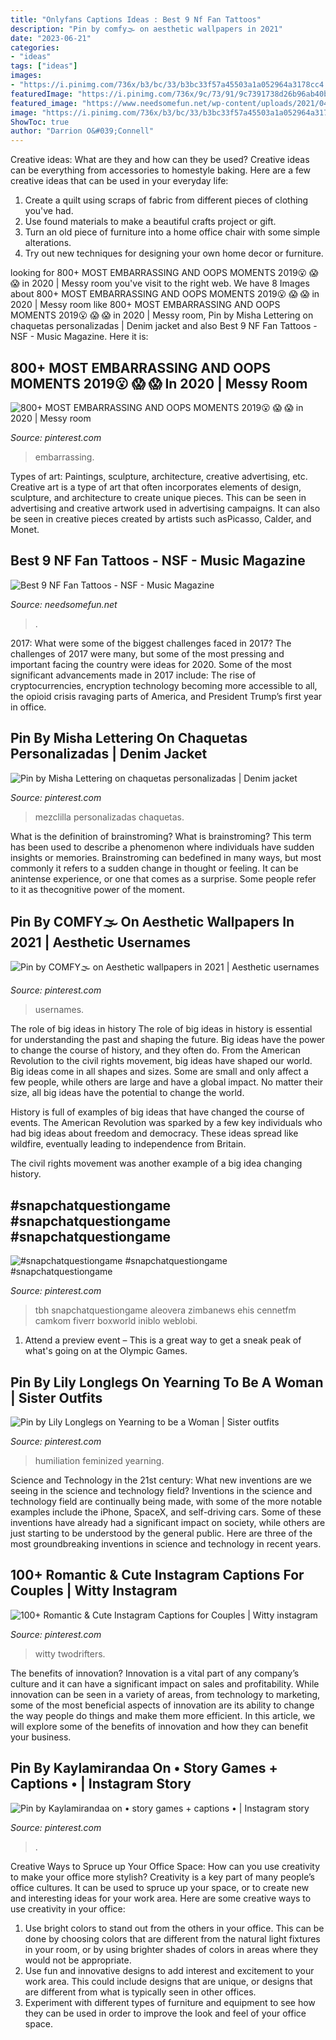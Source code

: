 ```yaml
---
title: "Onlyfans Captions Ideas : Best 9 Nf Fan Tattoos"
description: "Pin by comfy🌫 on aesthetic wallpapers in 2021"
date: "2023-06-21"
categories:
- "ideas"
tags: ["ideas"]
images:
- "https://i.pinimg.com/736x/b3/bc/33/b3bc33f57a45503a1a052964a3178cc4.jpg"
featuredImage: "https://i.pinimg.com/736x/9c/73/91/9c7391738d26b96ab40b4571261a56f6.jpg"
featured_image: "https://www.needsomefun.net/wp-content/uploads/2021/04/nf-tattoos-6.jpg"
image: "https://i.pinimg.com/736x/b3/bc/33/b3bc33f57a45503a1a052964a3178cc4.jpg"
ShowToc: true
author: "Darrion O&#039;Connell"
---
```



Creative ideas: What are they and how can they be used?
Creative ideas can be everything from accessories to homestyle baking. Here are a few creative ideas that can be used in your everyday life: 
1. Create a quilt using scraps of fabric from different pieces of clothing you've had.
2. Use found materials to make a beautiful crafts project or gift.
3. Turn an old piece of furniture into a home office chair with some simple alterations.
4. Try out new techniques for designing your own home decor or furniture.

	

		
looking for 800+ MOST EMBARRASSING AND OOPS MOMENTS 2019😮 😱 😱 in 2020 | Messy room you've visit to the right web. We have 8 Images about 800+ MOST EMBARRASSING AND OOPS MOMENTS 2019😮 😱 😱 in 2020 | Messy room like 800+ MOST EMBARRASSING AND OOPS MOMENTS 2019😮 😱 😱 in 2020 | Messy room, Pin by Misha Lettering on chaquetas personalizadas | Denim jacket and also Best 9 NF Fan Tattoos - NSF - Music Magazine. Here it is:
		
    
## 800+ MOST EMBARRASSING AND OOPS MOMENTS 2019😮 😱 😱 In 2020 | Messy Room

<img loading=lazy src="https://i.pinimg.com/736x/66/c3/70/66c370eaca47ff41610d36e98d679f58.jpg" onerror="this.onerror=null;this.src='https://tse4.mm.bing.net/th?id=OIP.Cn5DqnqR8Enpq-bZUe_SfAAAAA&amp;pid=15.1';" alt="800+ MOST EMBARRASSING AND OOPS MOMENTS 2019😮 😱 😱 in 2020 | Messy room">

_Source: pinterest.com_

>embarrassing. 

	

Types of art: Paintings, sculpture, architecture, creative advertising, etc.
Creative art is a type of art that often incorporates elements of design, sculpture, and architecture to create unique pieces. This can be seen in advertising and creative artwork used in advertising campaigns. It can also be seen in creative pieces created by artists such asPicasso, Calder, and Monet.

    
## Best 9 NF Fan Tattoos - NSF - Music Magazine

<img loading=lazy src="https://www.needsomefun.net/wp-content/uploads/2021/04/nf-tattoos-6.jpg" onerror="this.onerror=null;this.src='https://tse1.mm.bing.net/th?id=OIP.UHUxYtOt_lYrV1P3ZnNNygAAAA&amp;pid=15.1';" alt="Best 9 NF Fan Tattoos - NSF - Music Magazine">

_Source: needsomefun.net_

>. 

	

2017: What were some of the biggest challenges faced in 2017?
The challenges of 2017 were many, but some of the most pressing and important facing the country were ideas for 2020. Some of the most significant advancements made in 2017 include: The rise of cryptocurrencies, encryption technology becoming more accessible to all, the opioid crisis ravaging parts of America, and President Trump’s first year in office.

    
## Pin By Misha Lettering On Chaquetas Personalizadas | Denim Jacket

<img loading=lazy src="https://i.pinimg.com/736x/9c/73/91/9c7391738d26b96ab40b4571261a56f6.jpg" onerror="this.onerror=null;this.src='https://tse1.mm.bing.net/th?id=OIP.1kekSVaxOQTlLVonDxr0xwHaLK&amp;pid=15.1';" alt="Pin by Misha Lettering on chaquetas personalizadas | Denim jacket">

_Source: pinterest.com_

>mezclilla personalizadas chaquetas. 

	

What is the definition of brainstroming?
What is brainstroming? This term has been used to describe a phenomenon where individuals have sudden insights or memories. Brainstroming can bedefined in many ways, but most commonly it refers to a sudden change in thought or feeling. It can be anintense experience, or one that comes as a surprise. Some people refer to it as thecognitive power of the moment.

    
## Pin By COMFY🌫 On Aesthetic Wallpapers In 2021 | Aesthetic Usernames

<img loading=lazy src="https://i.pinimg.com/736x/b3/bc/33/b3bc33f57a45503a1a052964a3178cc4.jpg" onerror="this.onerror=null;this.src='https://tse4.mm.bing.net/th?id=OIP.P38I50GJkkC9VT080RY1BAHaKh&amp;pid=15.1';" alt="Pin by COMFY🌫 on Aesthetic wallpapers in 2021 | Aesthetic usernames">

_Source: pinterest.com_

>usernames. 

	

The role of big ideas in history
The role of big ideas in history is essential for understanding the past and shaping the future. Big ideas have the power to change the course of history, and they often do. From the American Revolution to the civil rights movement, big ideas have shaped our world.
Big ideas come in all shapes and sizes. Some are small and only affect a few people, while others are large and have a global impact. No matter their size, all big ideas have the potential to change the world.

History is full of examples of big ideas that have changed the course of events. The American Revolution was sparked by a few key individuals who had big ideas about freedom and democracy. These ideas spread like wildfire, eventually leading to independence from Britain.

The civil rights movement was another example of a big idea changing history.

    
## #snapchatquestiongame #snapchatquestiongame #snapchatquestiongame

<img loading=lazy src="https://i.pinimg.com/736x/1e/9a/a9/1e9aa994ca0279e4a6c7df2c16025e79.jpg" onerror="this.onerror=null;this.src='https://tse3.mm.bing.net/th?id=OIP.1GWRc27tVeOL08NEHRLh3gHaNJ&amp;pid=15.1';" alt="#snapchatquestiongame #snapchatquestiongame #snapchatquestiongame">

_Source: pinterest.com_

>tbh snapchatquestiongame aleovera zimbanews ehis cennetfm camkom fiverr boxworld iniblo weblobi. 

	

1. Attend a preview event – This is a great way to get a sneak peak of what's going on at the Olympic Games.

    
## Pin By Lily Longlegs On Yearning To Be A Woman | Sister Outfits

<img loading=lazy src="https://i.pinimg.com/736x/7f/42/9c/7f429c2080f150a9b393007e5e1a0049.jpg" onerror="this.onerror=null;this.src='https://tse2.mm.bing.net/th?id=OIP.Rt7p66LkB3-D5H8KusUlOQHaJz&amp;pid=15.1';" alt="Pin by Lily Longlegs on Yearning to be a Woman | Sister outfits">

_Source: pinterest.com_

>humiliation feminized yearning. 

	

Science and Technology in the 21st century: What new inventions are we seeing in the science and technology field?
Inventions in the science and technology field are continually being made, with some of the more notable examples include the iPhone, SpaceX, and self-driving cars. Some of these inventions have already had a significant impact on society, while others are just starting to be understood by the general public. Here are three of the most groundbreaking inventions in science and technology in recent years.

    
## 100+ Romantic &amp; Cute Instagram Captions For Couples | Witty Instagram

<img loading=lazy src="https://i.pinimg.com/736x/16/75/e8/1675e89d5919cf3f30c9e5a495b7f652.jpg" onerror="this.onerror=null;this.src='https://tse1.mm.bing.net/th?id=OIP.dDhYdkT_3Oe-Y2OqaPlbbQHaO0&amp;pid=15.1';" alt="100+ Romantic &amp; Cute Instagram Captions for Couples | Witty instagram">

_Source: pinterest.com_

>witty twodrifters. 

	

The benefits of innovation?
Innovation is a vital part of any company’s culture and it can have a significant impact on sales and profitability. While innovation can be seen in a variety of areas, from technology to marketing, some of the most beneficial aspects of innovation are its ability to change the way people do things and make them more efficient. In this article, we will explore some of the benefits of innovation and how they can benefit your business.

    
## Pin By Kaylamirandaa On • Story Games + Captions • | Instagram Story

<img loading=lazy src="https://i.pinimg.com/736x/c8/c6/ce/c8c6ce962b8e6691f2b7ae696abd0351.jpg" onerror="this.onerror=null;this.src='https://tse4.mm.bing.net/th?id=OIP.RsDFrIt_uwfNKpgzw15tvAHaQB&amp;pid=15.1';" alt="Pin by Kaylamirandaa on • story games + captions • | Instagram story">

_Source: pinterest.com_

>. 

	

Creative Ways to Spruce up Your Office Space: How can you use creativity to make your office more stylish?
Creativity is a key part of many people’s office cultures. It can be used to spruce up your space, or to create new and interesting ideas for your work area. Here are some creative ways to use creativity in your office: 
1. Use bright colors to stand out from the others in your office. This can be done by choosing colors that are different from the natural light fixtures in your room, or by using brighter shades of colors in areas where they would not be appropriate. 
2. Use fun and innovative designs to add interest and excitement to your work area. This could include designs that are unique, or designs that are different from what is typically seen in other offices. 
3. Experiment with different types of furniture and equipment to see how they can be used in order to improve the look and feel of your office space.

